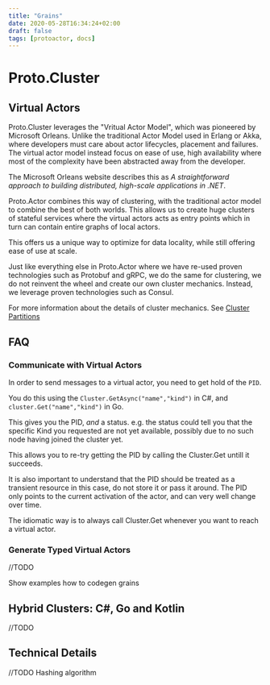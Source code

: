 ```yaml
---
title: "Grains"
date: 2020-05-28T16:34:24+02:00
draft: false
tags: [protoactor, docs]
---
```


# Proto.Cluster

## Virtual Actors

Proto.Cluster leverages the "Vritual Actor Model", which was pioneered by Microsoft Orleans.
Unlike the traditional Actor Model used in Erlang or Akka, where developers must care about actor lifecycles, placement and failures.
The virtual actor model instead focus on ease of use, high availability where most of the complexity have been abstracted away from the developer.

The Microsoft Orleans website describes this as *A straightforward approach to building distributed, high-scale applications in .NET*.

Proto.Actor combines this way of clustering, with the traditional actor model to combine the best of both worlds.
This allows us to create huge clusters of stateful services where the virtual actors acts as entry points which in turn can contain entire graphs of local actors.

This offers us a unique way to optimize for data locality, while still offering ease of use at scale.

Just like everything else in Proto.Actor where we have re-used proven technologies such as Protobuf and gRPC, we do the same for clustering, we do not reinvent the wheel and create our own cluster mechanics.
Instead, we leverage proven technologies such as Consul.

For more information about the details of cluster mechanics.
See [Cluster Partitions](cluster-partitions.md)

## FAQ

### Communicate with Virtual Actors

In order to send messages to a virtual actor, you need to get hold of the `PID`.

You do this using the `Cluster.GetAsync("name","kind")` in C#, and `cluster.Get("name","kind")` in Go.

This gives you the PID, *and* a status.
e.g. the status could tell you that the specific Kind you requested are not yet available, possibly due to no such node having joined the cluster yet.

This allows you to re-try getting the PID by calling the Cluster.Get untill it succeeds.

It is also important to understand that the PID should be treated as a transient resource in this case, do not store it or pass it around.
The PID only points to the current activation of the actor, and can very well change over time.

The idiomatic way is to always call Cluster.Get whenever you want to reach a virtual actor.

### Generate Typed Virtual Actors

//TODO

Show examples how to codegen grains

## Hybrid Clusters: C#, Go and Kotlin

//TODO

## Technical Details

//TODO Hashing algorithm
